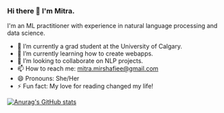 ### Hi there 👋 I'm Mitra.

<!--
**mitramir55/mitramir55** is a ✨ _special_ ✨ repository because its `README.md` (this file) appears on your GitHub profile.

Here are some ideas to get you started:

- 🔭 I’m currently working on ...
- 🌱 I’m currently learning ...
- 👯 I’m looking to collaborate on ...
- 🤔 I’m looking for help with ...
- 💬 Ask me about ...
- 📫 How to reach me: ...
- 😄 Pronouns: ...
- ⚡ Fun fact: ...
-->

I'm an ML practitioner with experience in natural language processing and data science.

- 🔭 I’m currently a grad student at the University of Calgary.
- 🌱 I’m currently learning how to create webapps.
- 👯 I’m looking to collaborate on NLP projects.
- 📫 How to reach me: mitra.mirshafiee@gmail.com
- 😄 Pronouns: She/Her
- ⚡ Fun fact: My love for reading changed my life!

[![Anurag's GitHub stats](https://github-readme-stats.vercel.app/api?username=mitramir55)](https://github.com/mitramir55/github-readme-stats)
